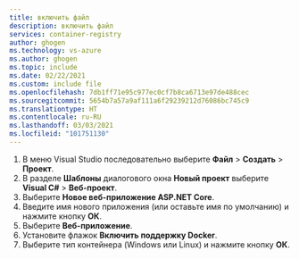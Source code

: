```yaml
---
title: включить файл
description: включить файл
services: container-registry
author: ghogen
ms.technology: vs-azure
ms.author: ghogen
ms.topic: include
ms.date: 02/22/2021
ms.custom: include file
ms.openlocfilehash: 7db1ff71e95c977ec0cf7b8ca6713e97de488cec
ms.sourcegitcommit: 5654b7a57a9af111a6f29239212d76086bc745c9
ms.translationtype: HT
ms.contentlocale: ru-RU
ms.lasthandoff: 03/03/2021
ms.locfileid: "101751130"
---
```

1. В меню Visual Studio последовательно выберите **Файл** > **Создать** > **Проект**.
2. В разделе **Шаблоны** диалогового окна **Новый проект** выберите **Visual C#** > **Веб-проект**.
3. Выберите **Новое веб-приложение ASP.NET Core**.
4. Введите имя нового приложения (или оставьте имя по умолчанию) и нажмите кнопку **ОК**.
5. Выберите **Веб-приложение**.
6. Установите флажок **Включить поддержку Docker**.
7. Выберите тип контейнера (Windows или Linux) и нажмите кнопку **ОК**.
